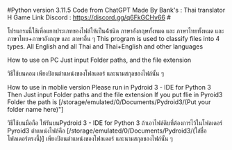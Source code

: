 #Python version 3.11.5
Code from ChatGPT
Made By Bank's : Thai translator H Game
Link Discord : https://discord.gg/q6FkGCHv66 #

โปรแกรมนี้ใช้เพื่อแยกประเภทของไฟล์ให้เป็น4ชนิด ภาษาอังกฤษทั้งหมด และ ภาษาไทยทั้งหมด และ  ภาษาไทย+ภาษาอังกฤษ และ ภาษาอื่น ๆ 
This program is used to classify files into 4 types. All English and all Thai and Thai+English and other languages

How to use on PC
Just input Folder paths, and the file extension

วิธีใช้บนคอม
เพียงป้อนตำแหน่งของโฟลเดอร์ และนามสกุลของไฟล์นั้น ๆ 

How to use in moblie version
Please run in Pydroid 3 - IDE for Python 3
Then Just input Folder paths and the file extension
If you put flie in Pyroid3 Folder the path is [/storage/emulated/0/Documents/Pydroid3/(Put your folder name here)"]

วิธีใช้บนมือถือ
ให้รันบนPydroid 3 - IDE for Python 3
ถ้าเอาไฟล์ดิบที่ต้องการไว้ในโฟลเดอร์  Pyroid3 ตำแหน่งไฟล์คือ [/storage/emulated/0/Documents/Pydroid3/(ใส่ชื่อโฟลเดอร์ตรงนี้)]
เพียงป้อนตำแหน่งของโฟลเดอร์ และนามสกุลของไฟล์นั้น ๆ 
